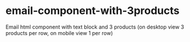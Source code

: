 # email-component-with-3products

Email html component with text block and 3 products (on desktop view 3 products per row, on mobile view 1 per row)
